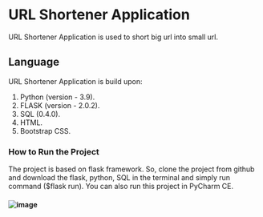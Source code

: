# URL Shortener Application
URL Shortener Application is used to short big url into small url.

## Language
URL Shortener Application is build upon:
1. Python (version - 3.9). 
2. FLASK (version - 2.0.2). 
3. SQL (0.4.0). 
4. HTML. 
5. Bootstrap CSS. 

### How to Run the Project
The project is based on flask framework. So, clone the project from github and download the flask, python, SQL in the terminal and simply run command ($flask run). You can also run this project in PyCharm CE. 

#### ![image](/Users/manohardas/PycharmProjects/url_shortener/home_page.png)